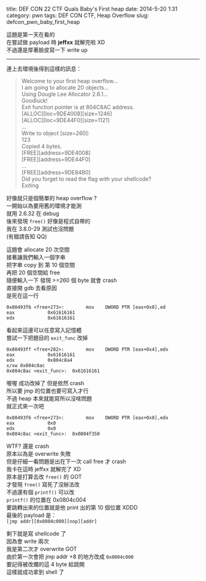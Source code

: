 title: DEF CON 22 CTF Quals Baby's First heap
date: 2014-5-20 1:31
category: pwn
tags: DEF CON CTF, Heap Overflow
slug: defcon_pwn_baby_first_heap

這題是第一天在看的  
在嘗試做 payload 時 **jeffxx** 就解完啦 XD  
不過還是厚著臉皮寫一下 write up  
* * *

連上去環境後得到這樣的訊息：
> Welcome to your first heap overflow...  
> I am going to allocate 20 objects...  
> Using Dougle Lee Allocator 2.6.1...  
> Goodluck!  
> Exit function pointer is at 804C8AC address.  
> [ALLOC][loc=9DE4008][size=1246]  
> [ALLOC][loc=9DE44F0][size=1121]  
> ...  
> Write to object [size=260]:  
> 123  
> Copied 4 bytes.  
> [FREE][address=9DE4008]  
> [FREE][address=9DE44F0]  
> ...  
> [FREE][address=9DE84B0]  
> Did you forget to read the flag with your shellcode?  
> Exiting  

好像就只是個簡單的 heap overflow ?  
一開始以為要用舊的環境才能測  
就用 2.6.32 在 debug  
後來發現 `free()` 好像是程式自帶的  
我在 3.8.0-29 測試也沒問題  
(有錯請告知 QQ)  

這題會 allocate 20 次空間  
接著讓我們輸入一個字串  
把字串 copy 到 第 10 個空間  
再把 20 個空間給 free  
隨便輸入一下 發現 >=260 個 byte 就會 crash  
直接開 gdb 去看原因  
是死在這一行  

```
0x80493f6 <free+273>:        mov    DWORD PTR [eax+0x8],ed
eax            0x61616161  
edx            0x61616161  
```

看起來這邊可以任意寫入記憶體  
嘗試一下把題目的 `exit_func` 改掉  

```
0x80493ff <free+282>:        mov    DWORD PTR [eax+0x4],edx
eax            0x61616161
edx            0x804c8a4 
x/xw 0x804c8ac
0x804c8ac <exit_func>:  0x61616161
```

喔喔 成功改掉了 但是依然 crash  
所以要 jmp 的位置也要可寫入才行  
不過 heap 本來就能寫所以沒啥問題  
就正式來一次吧  

```
0x80493f6 <free+273>:        mov    DWORD PTR [eax+0x8],edx
eax            0x0
edx            0x0
0x804c8ac <exit_func>:  0x0804f350
```

WTF? 還是 crash  
原本以為是 overwrite 失敗  
但是仔細一看問題是出在下一次 call free 才 crash  
我卡在這時 jeffxx 就解完了 XD  
原本是打算去改 `free()` 的 GOT  
才發現 `free()` 寫死了沒辦法改  
不過還有個 `printf()` 可以改  
`printf()` 的位置在 0x0804c004  
要跳轉出來的位置就是他 print 出的第 10 個位置 XDDD  
最後的 payload 是：  
`[jmp addr][0x0804c000][nop][addr]`  

剩下就是寫 shellcode 了  
因為會 write 兩次  
我是第二次才 overwrite GOT  
由於第一次會把 jmp addr +8 的地方改成 `0x0804c000`  
要記得被改爛的這 4 byte 給跳開  
這樣就成功拿到 shell 了  
